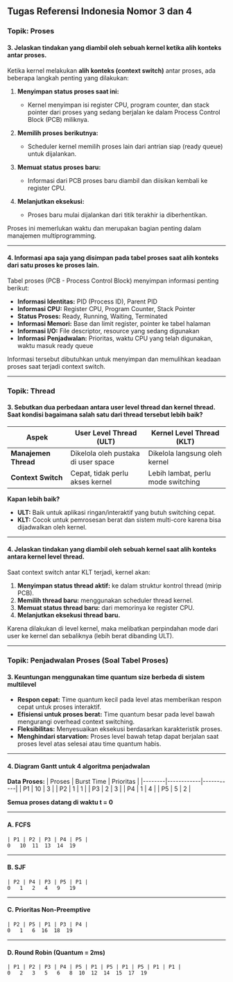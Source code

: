 ## Tugas Referensi Indonesia Nomor 3 dan 4

### **Topik: Proses**

#### **3. Jelaskan tindakan yang diambil oleh sebuah kernel ketika alih konteks antar proses.**

Ketika kernel melakukan **alih konteks (context switch)** antar proses, ada beberapa langkah penting yang dilakukan:

1. **Menyimpan status proses saat ini:**
   - Kernel menyimpan isi register CPU, program counter, dan stack pointer dari proses yang sedang berjalan ke dalam Process Control Block (PCB) miliknya.

2. **Memilih proses berikutnya:**
   - Scheduler kernel memilih proses lain dari antrian siap (ready queue) untuk dijalankan.

3. **Memuat status proses baru:**
   - Informasi dari PCB proses baru diambil dan diisikan kembali ke register CPU.

4. **Melanjutkan eksekusi:**
   - Proses baru mulai dijalankan dari titik terakhir ia diberhentikan.

Proses ini memerlukan waktu dan merupakan bagian penting dalam manajemen multiprogramming.

---

#### **4. Informasi apa saja yang disimpan pada tabel proses saat alih konteks dari satu proses ke proses lain.**

Tabel proses (PCB - Process Control Block) menyimpan informasi penting berikut:

- **Informasi Identitas:** PID (Process ID), Parent PID
- **Informasi CPU:** Register CPU, Program Counter, Stack Pointer
- **Status Proses:** Ready, Running, Waiting, Terminated
- **Informasi Memori:** Base dan limit register, pointer ke tabel halaman
- **Informasi I/O:** File descriptor, resource yang sedang digunakan
- **Informasi Penjadwalan:** Prioritas, waktu CPU yang telah digunakan, waktu masuk ready queue

Informasi tersebut dibutuhkan untuk menyimpan dan memulihkan keadaan proses saat terjadi context switch.

---

### **Topik: Thread**

#### **3. Sebutkan dua perbedaan antara user level thread dan kernel thread. Saat kondisi bagaimana salah satu dari thread tersebut lebih baik?**

| Aspek | **User Level Thread (ULT)** | **Kernel Level Thread (KLT)** |
|-------|------------------------------|-------------------------------|
| **Manajemen Thread** | Dikelola oleh pustaka di user space | Dikelola langsung oleh kernel |
| **Context Switch** | Cepat, tidak perlu akses kernel | Lebih lambat, perlu mode switching |

**Kapan lebih baik?**
- **ULT:** Baik untuk aplikasi ringan/interaktif yang butuh switching cepat.
- **KLT:** Cocok untuk pemrosesan berat dan sistem multi-core karena bisa dijadwalkan oleh kernel.

---

#### **4. Jelaskan tindakan yang diambil oleh sebuah kernel saat alih konteks antara kernel level thread.**

Saat context switch antar KLT terjadi, kernel akan:

1. **Menyimpan status thread aktif:** ke dalam struktur kontrol thread (mirip PCB).
2. **Memilih thread baru:** menggunakan scheduler thread kernel.
3. **Memuat status thread baru:** dari memorinya ke register CPU.
4. **Melanjutkan eksekusi thread baru.**

Karena dilakukan di level kernel, maka melibatkan perpindahan mode dari user ke kernel dan sebaliknya (lebih berat dibanding ULT).

---

### **Topik: Penjadwalan Proses (Soal Tabel Proses)**

#### **3. Keuntungan menggunakan time quantum size berbeda di sistem multilevel**

- **Respon cepat:** Time quantum kecil pada level atas memberikan respon cepat untuk proses interaktif.
- **Efisiensi untuk proses berat:** Time quantum besar pada level bawah mengurangi overhead context switching.
- **Fleksibilitas:** Menyesuaikan eksekusi berdasarkan karakteristik proses.
- **Menghindari starvation:** Proses level bawah tetap dapat berjalan saat proses level atas selesai atau time quantum habis.

---

#### **4. Diagram Gantt untuk 4 algoritma penjadwalan**

**Data Proses:**
| Proses | Burst Time | Prioritas |
|--------|------------|-----------|
| P1     | 10         | 3         |
| P2     | 1          | 1         |
| P3     | 2          | 3         |
| P4     | 1          | 4         |
| P5     | 5          | 2         |

**Semua proses datang di waktu t = 0**

---

#### **A. FCFS**
```
| P1 | P2 | P3 | P4 | P5 |
0   10  11  13  14  19
```

---

#### **B. SJF**
```
| P2 | P4 | P3 | P5 | P1 |
0   1   2   4   9   19
```

---

#### **C. Prioritas Non-Preemptive**
```
| P2 | P5 | P1 | P3 | P4 |
0   1   6  16  18  19
```

---

#### **D. Round Robin (Quantum = 2ms)**
```
| P1 | P2 | P3 | P4 | P5 | P1 | P5 | P1 | P5 | P1 | P1 |
0   2   3   5   6   8  10  12  14  15  17  19
```

